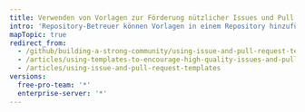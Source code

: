 ```yaml
---
title: Verwenden von Vorlagen zur Förderung nützlicher Issues und Pull Requests
intro: 'Repository-Betreuer können Vorlagen in einem Repository hinzufügen, damit Mitarbeiter hochwertige Issues und Pull Requests erstellen können.'
mapTopic: true
redirect_from:
  - /github/building-a-strong-community/using-issue-and-pull-request-templates
  - /articles/using-templates-to-encourage-high-quality-issues-and-pull-requests-in-your-repository/
  - /articles/using-issue-and-pull-request-templates
versions:
  free-pro-team: '*'
  enterprise-server: '*'
---
```


